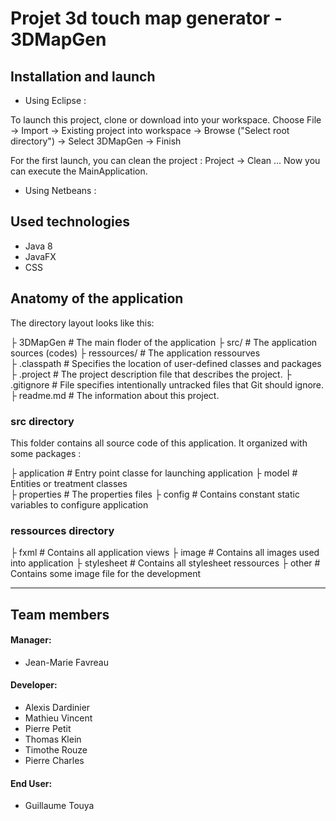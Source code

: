 # Projet 3d touch map generator - 3DMapGen

## Installation and launch

 - Using Eclipse :

To launch this project, clone or download into your workspace.
Choose File -> Import -> Existing project into workspace -> Browse ("Select root directory") -> Select 3DMapGen -> Finish

For the first launch, you can clean the project : Project -> Clean ...
Now you can execute the MainApplication.

 - Using Netbeans :
 
## Used technologies

- Java 8
- JavaFX
- CSS
	
## Anatomy of the application

The directory layout looks like this:

├ 3DMapGen 	# The main floder of the application
    ├ src/          # The application sources (codes)
    ├ ressources/   # The application ressourves    
    ├ .classpath    # Specifies the location of user-defined classes and packages
    ├ .project	    # The project description file that describes the project.
    ├ .gitignore    # File specifies intentionally untracked files that Git should ignore.    
    ├ readme.md     # The information about this project.

### src directory
This folder contains all source code of this application. It organized with some packages :
	
   ├ application    # Entry point classe for launching application
   ├ model   	    # Entities or treatment classes   
   ├ properties     # The properties files
   ├ config	    # Contains constant static variables to configure application

### ressources directory
	
   ├ fxml         # Contains all application views
   ├ image   	   # Contains all images used into application
   ├ stylesheet   # Contains all stylesheet ressources
   ├ other		   # Contains some image file for the development

---------------
## Team members

#### Manager: 
- Jean-Marie Favreau

#### Developer: 
- Alexis Dardinier
- Mathieu Vincent
- Pierre Petit
- Thomas Klein
- Timothe Rouze
- Pierre Charles

#### End User: 
- Guillaume Touya

